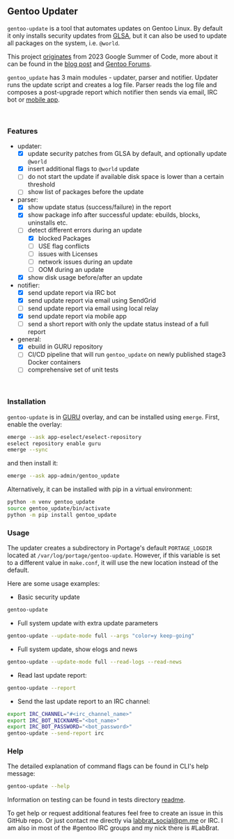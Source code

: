 ## Gentoo Updater

`gentoo-update` is a tool that automates updates on Gentoo Linux. 
By default it only installs security updates from [GLSA](https://security.gentoo.org/glsa/), 
but it can also be used to update all packages on the system, i.e. `@world`.  

This project 
[originates](https://wiki.gentoo.org/wiki/Google_Summer_of_Code/2023/Ideas/Automated_Gentoo_system_updater) 
from 2023 Google Summer of Code, more about it can be found in the 
[blog post](https://blogs.gentoo.org/gsoc/2023/08/27/final-report-automated-gentoo-system-updater/) and 
[Gentoo Forums](https://forums.gentoo.org/viewtopic-p-8793827.html#8793827).  

`gentoo_update` has 3 main modules - updater, parser and notifier. Updater runs the 
update script and creates a log file. Parser reads the log file and composes a post-upgrade 
report which notifier then sends via email, IRC bot or 
[mobile app](https://github.com/Lab-Brat/gentoo_update_flutter).

<br>

### Features
- updater:
    - [x] update security patches from GLSA by default, and optionally update `@world`
    - [x] insert additional flags to `@world` update 
    - [ ] do not start the update if available disk space is lower than a certain threshold
    - [ ] show list of packages before the update
- parser:
    - [x] show update status (success/failure) in the report
    - [x] show package info after successful update: ebuilds, blocks, uninstalls etc.
    - [ ] detect different errors during an update
        - [x] blocked Packages
        - [ ] USE flag conflicts
        - [ ] issues with Licenses
        - [ ] network issues during an update
        - [ ] OOM during an update
    - [x] show disk usage before/after an update
- notifier:
    - [x] send update report via IRC bot
    - [x] send update report via email using SendGrid
    - [ ] send update report via email using local relay
    - [x] send update report via mobile app
    - [ ] send a short report with only the update status instead of a full report
- general:
    - [x] ebuild in GURU repository
    - [ ] CI/CD pipeline that will run `gentoo_update` on newly published stage3 Docker containers
    - [ ] comprehensive set of unit tests

<br>

### Installation
`gentoo-update` is in [GURU](https://wiki.gentoo.org/wiki/Project:GURU) 
overlay, and can be installed using `emerge`. First, enable the overlay:
```bash
emerge --ask app-eselect/eselect-repository
eselect repository enable guru
emerge --sync
```

and then install it:
```bash
emerge --ask app-admin/gentoo_update
```

Alternatively, it can be installed with pip in a virtual environment:
```bash
python -m venv gentoo_update
source gentoo_update/bin/activate
python -m pip install gentoo_update
```

### Usage
The updater creates a subdirectory in Portage's default `PORTAGE_LOGDIR` located at `/var/log/portage/gentoo-update`. 
However, if this variable is set to a different value in `make.conf`, it will use the new location instead of the default.  

Here are some usage examples:
* Basic security update
```bash
gentoo-update
```

* Full system update with extra update parameters
```bash
gentoo-update --update-mode full --args "color=y keep-going"
```

* Full system update, show elogs and news
```bash
gentoo-update --update-mode full --read-logs --read-news
```

* Read last update report:
```bash
gentoo-update --report
```

* Send the last update report to an IRC channel:
```bash
export IRC_CHANNEL="#<irc_channel_name>"
export IRC_BOT_NICKNAME="<bot_name>"
export IRC_BOT_PASSWORD="<bot_password>"
gentoo-update --send-report irc
```

### Help
The detailed explanation of command flags can be found in CLI's help message:
```bash
gentoo-update --help
```
Information on testing can be found in tests directory [readme](tests/README.md).  

To get help or request additional features feel free to create an issue in this GitHub repo. 
Or just contact me directly via labbrat_social@pm.me or IRC. 
I am also in most of the #gentoo IRC groups and my nick there is #LabBrat.  

